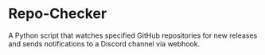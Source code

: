 # Repo-Checker
A Python script that watches specified GitHub repositories for new releases and sends notifications to a Discord channel via webhook.
